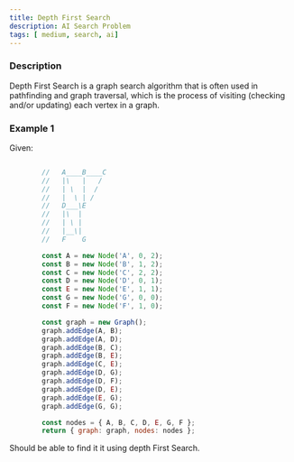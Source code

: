 ```yaml
---
title: Depth First Search
description: AI Search Problem
tags: [ medium, search, ai]
---
```


### Description

Depth First Search is a graph search algorithm that is often used in pathfinding and graph traversal, which is the process of visiting (checking and/or updating) each vertex in a graph. 


### Example 1


Given: 

```js

        //   A____B____C
        //   |\   |   /
        //   | \  |  /
        //   |  \ | /
        //   D___\E
        //   |\  |
        //   | \ |
        //   |__\|
        //   F    G

        const A = new Node('A', 0, 2);
        const B = new Node('B', 1, 2);
        const C = new Node('C', 2, 2);
        const D = new Node('D', 0, 1);
        const E = new Node('E', 1, 1);
        const G = new Node('G', 0, 0);
        const F = new Node('F', 1, 0);

        const graph = new Graph();
        graph.addEdge(A, B);
        graph.addEdge(A, D);
        graph.addEdge(B, C);
        graph.addEdge(B, E);
        graph.addEdge(C, E);
        graph.addEdge(D, G);
        graph.addEdge(D, F);
        graph.addEdge(D, E);
        graph.addEdge(E, G);
        graph.addEdge(G, G);

        const nodes = { A, B, C, D, E, G, F };
        return { graph: graph, nodes: nodes };
```

Should be able to find it it using depth First Search.







